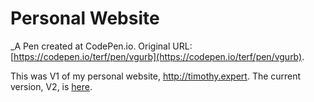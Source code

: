 # Personal Website
 _A Pen created at CodePen.io. Original URL: [https://codepen.io/terf/pen/vgurb](https://codepen.io/terf/pen/vgurb).

 This was V1 of my personal website, <a href="http://timothy.expert">http://timothy.expert</a>. The current version, V2, is <a href="http://codepen.io/terf/pen/XbQwrL">here</a>.